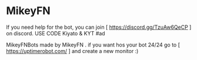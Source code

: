 # MikeyFN
If you need help for the bot, you can join [ https://discord.gg/TzuAw6QeCP ] on discord. USE CODE Kiyato & KYT #ad

MikeyFNBots made by MikeyFN . if you want hos your bot 24/24 go to [ https://uptimerobot.com/ ] and create a new monitor :)
